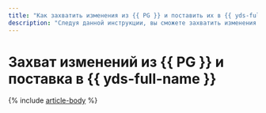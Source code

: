 ```yaml
---
title: "Как захватить изменения из {{ PG }} и поставить их в {{ yds-full-name }}"
description: "Следуя данной инструкции, вы сможете захватить изменения из {{ PG }} и поставить их в {{ yds-full-name }}."
---
```


# Захват изменений из {{ PG }} и поставка в {{ yds-full-name }}

{% include [article-body](../../_tutorials/datatransfer/mpg-to-yds.md) %}
